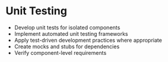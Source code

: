 # Unit Testing
- Develop unit tests for isolated components
- Implement automated unit testing frameworks
- Apply test-driven development practices where appropriate
- Create mocks and stubs for dependencies
- Verify component-level requirements